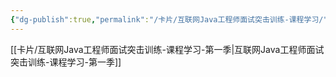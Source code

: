 ```yaml
---
{"dg-publish":true,"permalink":"/卡片/互联网Java工程师面试突击训练-课程学习/","dgPassFrontmatter":true}
---
```


[[卡片/互联网Java工程师面试突击训练-课程学习-第一季\|互联网Java工程师面试突击训练-课程学习-第一季]]

